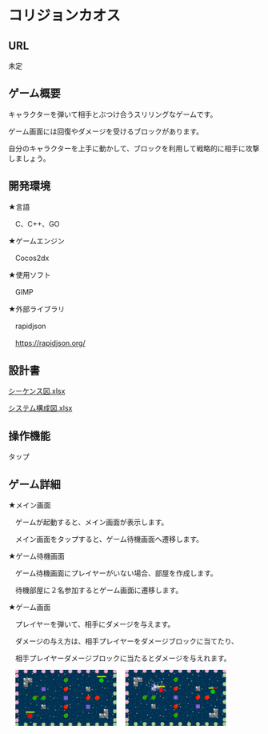 # コリジョンカオス

## URL

未定

## ゲーム概要

キャラクターを弾いて相手とぶつけ合うスリリングなゲームです。

ゲーム画面には回復やダメージを受けるブロックがあります。

自分のキャラクターを上手に動かして、ブロックを利用して戦略的に相手に攻撃しましょう。

## 開発環境

★言語

　C、C++、GO

★ゲームエンジン

　Cocos2dx

★使用ソフト

　GIMP

★外部ライブラリ

　rapidjson
 
　https://rapidjson.org/

## 設計書

[シーケンス図.xlsx](./シーケンス図.xlsx)

[システム構成図.xlsx](./システム構成図.xlsx)

## 操作機能

タップ

## ゲーム詳細

★メイン画面

　ゲームが起動すると、メイン画面が表示します。
 
　メイン画面をタップすると、ゲーム待機画面へ遷移します。

★ゲーム待機画面

　ゲーム待機画面にプレイヤーがいない場合、部屋を作成します。

　待機部屋に２名参加するとゲーム画面に遷移します。

 ★ゲーム画面

　プレイヤーを弾いて、相手にダメージを与えます。
 
　ダメージの与え方は、相手プレイヤーをダメージブロックに当てたり、

　相手プレイヤーダメージブロックに当たるとダメージを与えれます。

　<img src="./ゲーム画面1.png" alt="代替テキスト" width="40%" />
　<img src="./ゲーム画面2.png" alt="代替テキスト" width="40%" />
